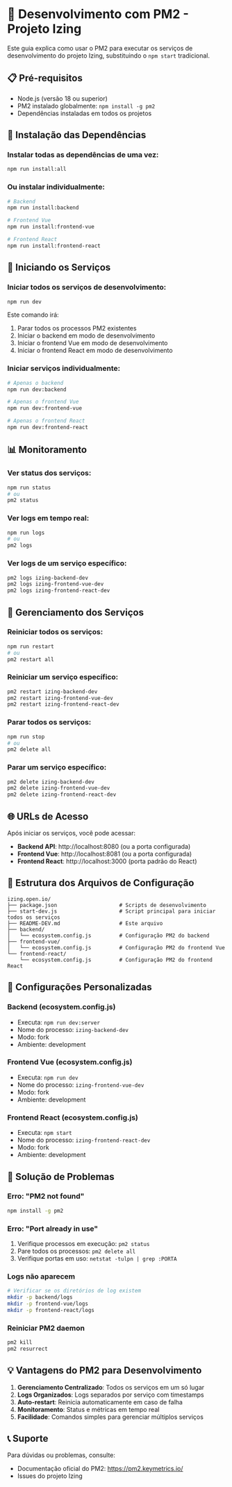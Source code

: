 # 🚀 Desenvolvimento com PM2 - Projeto Izing

Este guia explica como usar o PM2 para executar os serviços de desenvolvimento do projeto Izing, substituindo o `npm start` tradicional.

## 📋 Pré-requisitos

- Node.js (versão 18 ou superior)
- PM2 instalado globalmente: `npm install -g pm2`
- Dependências instaladas em todos os projetos

## 🔧 Instalação das Dependências

### Instalar todas as dependências de uma vez:
```bash
npm run install:all
```

### Ou instalar individualmente:
```bash
# Backend
npm run install:backend

# Frontend Vue
npm run install:frontend-vue

# Frontend React
npm run install:frontend-react
```

## 🚀 Iniciando os Serviços

### Iniciar todos os serviços de desenvolvimento:
```bash
npm run dev
```

Este comando irá:
1. Parar todos os processos PM2 existentes
2. Iniciar o backend em modo de desenvolvimento
3. Iniciar o frontend Vue em modo de desenvolvimento
4. Iniciar o frontend React em modo de desenvolvimento

### Iniciar serviços individualmente:
```bash
# Apenas o backend
npm run dev:backend

# Apenas o frontend Vue
npm run dev:frontend-vue

# Apenas o frontend React
npm run dev:frontend-react
```

## 📊 Monitoramento

### Ver status dos serviços:
```bash
npm run status
# ou
pm2 status
```

### Ver logs em tempo real:
```bash
npm run logs
# ou
pm2 logs
```

### Ver logs de um serviço específico:
```bash
pm2 logs izing-backend-dev
pm2 logs izing-frontend-vue-dev
pm2 logs izing-frontend-react-dev
```

## 🔄 Gerenciamento dos Serviços

### Reiniciar todos os serviços:
```bash
npm run restart
# ou
pm2 restart all
```

### Reiniciar um serviço específico:
```bash
pm2 restart izing-backend-dev
pm2 restart izing-frontend-vue-dev
pm2 restart izing-frontend-react-dev
```

### Parar todos os serviços:
```bash
npm run stop
# ou
pm2 delete all
```

### Parar um serviço específico:
```bash
pm2 delete izing-backend-dev
pm2 delete izing-frontend-vue-dev
pm2 delete izing-frontend-react-dev
```

## 🌐 URLs de Acesso

Após iniciar os serviços, você pode acessar:

- **Backend API**: http://localhost:8080 (ou a porta configurada)
- **Frontend Vue**: http://localhost:8081 (ou a porta configurada)
- **Frontend React**: http://localhost:3000 (porta padrão do React)

## 📁 Estrutura dos Arquivos de Configuração

```
izing.open.io/
├── package.json                    # Scripts de desenvolvimento
├── start-dev.js                    # Script principal para iniciar todos os serviços
├── README-DEV.md                   # Este arquivo
├── backend/
│   └── ecosystem.config.js         # Configuração PM2 do backend
├── frontend-vue/
│   └── ecosystem.config.js         # Configuração PM2 do frontend Vue
└── frontend-react/
    └── ecosystem.config.js         # Configuração PM2 do frontend React
```

## 🔧 Configurações Personalizadas

### Backend (ecosystem.config.js)
- Executa: `npm run dev:server`
- Nome do processo: `izing-backend-dev`
- Modo: fork
- Ambiente: development

### Frontend Vue (ecosystem.config.js)
- Executa: `npm run dev`
- Nome do processo: `izing-frontend-vue-dev`
- Modo: fork
- Ambiente: development

### Frontend React (ecosystem.config.js)
- Executa: `npm start`
- Nome do processo: `izing-frontend-react-dev`
- Modo: fork
- Ambiente: development

## 🐛 Solução de Problemas

### Erro: "PM2 not found"
```bash
npm install -g pm2
```

### Erro: "Port already in use"
1. Verifique processos em execução: `pm2 status`
2. Pare todos os processos: `pm2 delete all`
3. Verifique portas em uso: `netstat -tulpn | grep :PORTA`

### Logs não aparecem
```bash
# Verificar se os diretórios de log existem
mkdir -p backend/logs
mkdir -p frontend-vue/logs
mkdir -p frontend-react/logs
```

### Reiniciar PM2 daemon
```bash
pm2 kill
pm2 resurrect
```

## 💡 Vantagens do PM2 para Desenvolvimento

1. **Gerenciamento Centralizado**: Todos os serviços em um só lugar
2. **Logs Organizados**: Logs separados por serviço com timestamps
3. **Auto-restart**: Reinicia automaticamente em caso de falha
4. **Monitoramento**: Status e métricas em tempo real
5. **Facilidade**: Comandos simples para gerenciar múltiplos serviços

## 📞 Suporte

Para dúvidas ou problemas, consulte:
- Documentação oficial do PM2: https://pm2.keymetrics.io/
- Issues do projeto Izing